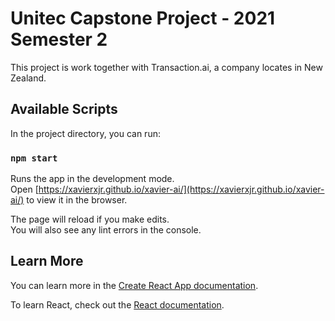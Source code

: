# Unitec Capstone Project - 2021 Semester 2

This project is work together with Transaction.ai, a company locates in New Zealand.

## Available Scripts

In the project directory, you can run:

### `npm start`

Runs the app in the development mode.\
Open [https://xavierxjr.github.io/xavier-ai/](https://xavierxjr.github.io/xavier-ai/) to view it in the browser.

The page will reload if you make edits.\
You will also see any lint errors in the console.

## Learn More

You can learn more in the [Create React App documentation](https://facebook.github.io/create-react-app/docs/getting-started).

To learn React, check out the [React documentation](https://reactjs.org/).
